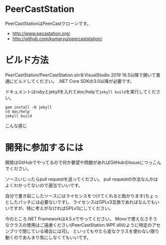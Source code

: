 PeerCastStation
===============
PeerCastStationはPeerCastクローンです。

* http://www.pecastation.org/
* http://github.com/kumaryu/peercaststation/

ビルド方法
==========
PeerCastStation/PeerCastStation.slnをVisualStudio 2019 16.5以降で開いて普通にビルドしてください。
.NET Core SDKの3.0以降が必要です。

ドキュメントはrubyとjekyllを入れてdoc/helpで`jekyll build`を実行してください。

    gem install -N jekyll
    cd doc/help
    jekyll build

こんな感じ

開発に参加するには
==================
開発はGitHubでやってるので何か要望や問題があればGitHubのIssueにつっこんでください。

ソースいじったらpull requestを送ってください。
pull requestの作法なんかはよくわかってないので適当でいいです。

自分で書き起こしたソースにはライセンスをつけてくれると助かります(ちょっとしたパッチには必要ないです)。
ライセンスはGPLv3互換であればなんでもいいですが、特に考えがなければGPLv3にしてください。

今のところ.NET Frameworkは4.5.xでやってください。
Monoで使えなさそうなクラスの使用はご遠慮ください(PeerCastStation.WPF.dllのように特定のアセンブリで閉じている場合には可)。
といってもやたら変なクラスを使わない限り動くのであんまり気にしなくてもいいです。

